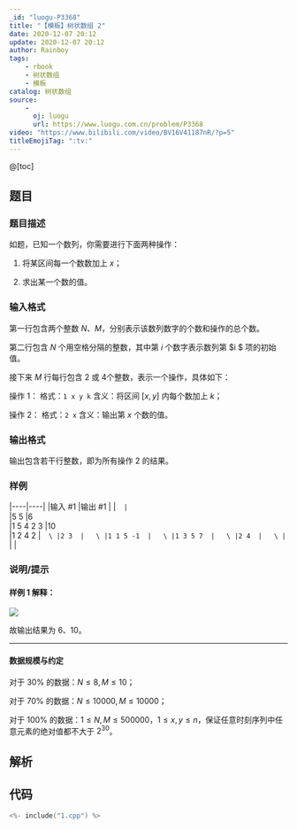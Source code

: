 ```yaml
---
_id: "luogu-P3368"
title: "【模板】树状数组 2"
date: 2020-12-07 20:12
update: 2020-12-07 20:12
author: Rainboy
tags:
    - rbook
    - 树状数组
    - 模板
catalog: 树状数组
source: 
    - 
      oj: luogu
      url: https://www.luogu.com.cn/problem/P3368
video: "https://www.bilibili.com/video/BV16V41187nR/?p=5"
titleEmojiTag: ":tv:"
---
```


@[toc]

## 题目



### 题目描述

如题，已知一个数列，你需要进行下面两种操作：

1. 将某区间每一个数数加上 $x$；

2. 求出某一个数的值。



### 输入格式

第一行包含两个整数 $N$、$M$，分别表示该数列数字的个数和操作的总个数。

第二行包含 $N$ 个用空格分隔的整数，其中第 $i$ 个数字表示数列第 $i $ 项的初始值。

接下来 $M$ 行每行包含 $2$ 或 $4$个整数，表示一个操作，具体如下：

操作 $1$： 格式：`1 x y k` 含义：将区间 $[x,y]$ 内每个数加上 $k$；

操作 $2$： 格式：`2 x` 含义：输出第 $x$ 个数的值。



### 输出格式

输出包含若干行整数，即为所有操作 $2$ 的结果。



### 样例

|----|----|
|输入 #1  |输出 #1  |
|```  |```  \
|5 5  |6  \
|1 5 4 2 3  |10  \
|1 2 4 2  |```  \
|2 3  |   \
|1 1 5 -1  |   \
|1 3 5 7  |   \
|2 4  |   \
|```  |   |



### 说明/提示
#### 样例 1 解释：

 ![](https://cdn.luogu.com.cn/upload/pic/2258.png) 

故输出结果为 6、10。

---

#### 数据规模与约定

对于 $30\%$ 的数据：$N\le8,M\le10$；

对于 $70\%$ 的数据：$N\le 10000,M\le10000$；

对于 $100\%$ 的数据：$1 \leq N, M\le 500000$，$1 \leq x, y \leq n$，保证任意时刻序列中任意元素的绝对值都不大于 $2^{30}$。


## 解析


## 代码

```c
<%- include("1.cpp") %>
```
